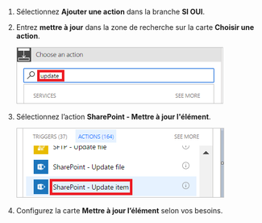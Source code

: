 1. Sélectionnez **Ajouter une action** dans la branche **SI OUI**.
1. Entrez **mettre à jour** dans la zone de recherche sur la carte **Choisir une action**.

    ![rechercher une action de mise à jour](media/modern-approvals/search-update-item.png)
1. Sélectionnez l’action **SharePoint - Mettre à jour l'élément**.

    ![sélectionner Mettre à jour l’élément](media/modern-approvals/select-update-item-yes.png)
1. Configurez la carte **Mettre à jour l’élément** selon vos besoins.


